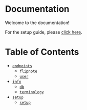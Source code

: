 # Documentation
Welcome to the documentation!

For the setup guide, please [click here](setup/setup.md).

# Table of Contents

- [`endpoints`](endpoints)
    - [`flipnote`](endpoints/flipnote.md)
    - [`user`](endpoints/user.md)
- [`info`](info)
    - [`db`](info/db.md)
    - [`terminology`](info/terminology.md)
- [`setup`](setup)
    - [`setup`](setup/setup.md)
